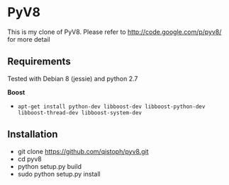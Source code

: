 PyV8
====

This is my clone of PyV8.
Please refer to http://code.google.com/p/pyv8/ for more detail

Requirements
------------
Tested with Debian 8 (jessie) and python 2.7

**Boost**
- `apt-get install python-dev libboost-dev libboost-python-dev libboost-thread-dev libboost-system-dev`

Installation
------------
- git clone https://github.com/qistoph/pyv8.git
- cd pyv8
- python setup.py build
- sudo python setup.py install
